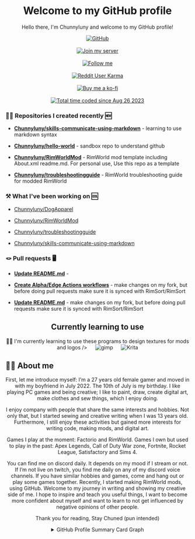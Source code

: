 <h1 align= "center">Welcome to my GitHub profile</h1>

<p align= "center">Hello there, I'm Chunnyluny and welcome to my GitHub profile!</p>
<div align="center">
<a href="https://github.com/Chunnyluny/Chunnyluny/blob/Master/LICENSE">
    <img alt="GitHub" src="https://img.shields.io/github/license/Chunnyluny/Chunnyluny?style=for-the-badge&logo=github&color=magenta" />
</a>
</div>
&emsp;
<div align="center">
<a href="https://discord.gg/NjbW9RTQkA">
    <img alt="Join my server" src="https://img.shields.io/badge/join_me_on-discord-magenta?style=for-the-badge&logo=discord" />
</a>
</div>
&emsp;
<div align="center">
<a href="https://twitch.tv/chunnyluny">
    <img alt="Follow me" src="https://img.shields.io/badge/Twitch-magenta?style=for-the-badge&logo=twitch&logoColor=white" />
</a>
</div>
&emsp;
<div align="center">
<a href="https://www.reddit.com/user/Chunnyluny">
    <img alt="Reddit User Karma" src="https://img.shields.io/reddit/user-karma/combined/chunnyluny?style=for-the-badge&logo=reddit&color=magenta" />
</a>
</div>
&emsp;
<div align="center">
<a href="https://ko-fi.com/I2I8ND4C0">
    <img alt="Buy me a ko-fi" src="https://shields.io/badge/ko--fi-Buy_me_a_ko_fi-magenta?logo=ko-fi&style=for-the-badge" />
</a>
</div>
&emsp;
<div align="center">
<a href="https://wakatime.com/@a1ab2f08-f65b-4908-b266-913f3c87849a">
    <img alt="Total time coded since Aug 26 2023" src="https://wakatime.com/badge/user/a1ab2f08-f65b-4908-b266-913f3c87849a.svg?style=for-the-badge" />
</a>
</div>

### 👩‍💻 Repositories I created recently 🆕

- **[Chunnyluny/skills-communicate-using-markdown](https://github.com/Chunnyluny/skills-communicate-using-markdown)** - learning to use markdown syntax

- **[Chunnyluny/hello-world](https://github.com/Chunnyluny/hello-world)** - sandbox repo to understand github

- **[Chunnyluny/RimWorldMod](https://github.com/Chunnyluny/RimWorldMod)** - RimWorld mod template including About.xml readme.md. For personal use, Use this repo as a template

- **[Chunnyluny/troubleshootingguide](https://github.com/Chunnyluny/troubleshootingguide)** - RimWorld troubleshooting guide for modded RimWorld

### ⚒️ What I've been working on 🆒



- [Chunnyluny/DogApparel](https://github.com/Chunnyluny/DogApparel)

- [Chunnyluny/RimWorldMod](https://github.com/Chunnyluny/RimWorldMod)

- [Chunnyluny/troubleshootingguide](https://github.com/Chunnyluny/troubleshootingguide)

- [Chunnyluny/skills-communicate-using-markdown](https://github.com/Chunnyluny/skills-communicate-using-markdown)

### 🪢 Pull requests 🖥️

- **[Update README.md](https://github.com/RimSort/RimSort/pull/156)** - 

- **[Create Alpha/Edge Actions workflows](https://github.com/Chunnyluny/CLV-RimSort/pull/7)** - make changes on my fork, but before doing pull requests make sure it is synced with RimSort/RimSort 

- **[Update README.md](https://github.com/Chunnyluny/CLV-RimSort/pull/6)** - make changes on my fork, but before doing pull requests make sure it is synced with RimSort/RimSort 

<h2 align="center">Currently learning to use</h2>
<div align="center">👩‍🎨 I'm currently learning to use these programs to design textures for mods and logos />
&emsp;
   <img alt="gimp" src="https://img.shields.io/badge/gimp-203759?style=for-the-badge&logo=gimp&logoColor=magenta"/>
&emsp;
  <img alt="Krita" src="https://img.shields.io/badge/Krita-203759?style=for-the-badge&logo=krita&logoColor=magenta"/>
</div>

## 🙋‍♀️ About me

<p align="center">First, let me introduce myself: I’m a 27 years old female gamer and moved in with my boyfriend in July 2022. The 10th of July is my birthday. I like playing PC games and being creative; I like to paint, draw, create digital art, make clothes and sew things, which I enjoy doing.
<p align="center">I enjoy company with people that share the same interests and hobbies. Not only that, but I started sewing and creative writing when I was 13 years old. Furthermore, I still enjoy these activities but gained more interests for writing code, making mods, and digital art.</p>
<p align="center">Games I play at the moment: Factorio and RimWorld. Games I own but used to play in the past: Apex Legends, Call of Duty War zone, Fortnite, Rocket League, Satisfactory and Sims 4.</p>
<p align="center">You can find me on discord daily. It depends on my mood if I stream or not. If I’m not live on twitch, you find me daily on any of my discord voice channels. If you have similar hobbies and games, come and hang out or play some games together. Recently, I started making RimWorld mods, using GitHub. Welcome to my journey in writing and showing my creative side of me. I hope to inspire and teach you useful things, I want to become more confident about myself and want to learn to not get influenced by negative opinions of other people.</p>
<p align="center">Thank you for reading, Stay Chuned (pun intended)</p>

<details>
  <summary align="center">GitHub Profile Summary Card Graph</summary>
   <p align="center">📍GitHub Profile Summary Card Graph</p>
    <div align="center">
     <a href="https://github.com/Chunnyluny">
      <img height="160em" alt="GitHub Summary Card Graph" src="https://github-profile-summary-cards.vercel.app/api/cards/profile-details?username=Chunnyluny&theme=radical&hide_border=false" />
    </div>
 <br>
    <div align="center">
     <a href="https://github.com/Chunnyluny">
      <img height="160em" src="https://github-readme-stats.vercel.app/api?username=Chunnyluny&show_icons=true&theme=radical&hide_border=false&include_all_commits=true&count_private=true" />
     </div>
 <br>
   <div align="center">
  <a href="https://github.com/Chunnyluny">
  <img height=160em alt= "Streak Stats" src="https://streak-stats.demolab.com/?user=Chunnyluny&theme=radical&date_format=j%20M%5B%20Y%5D)" />
     </div>
 <br>
 <div align="center">
    <a href="https://github.com/Chunnyluny">
     <img height="160em" src="https://github-readme-stats.vercel.app/api/top-langs/?username=chunnyluny&layout=compact&langs_count=3&theme=radical&hide_border=false" />
 </div>
 <br>
 <div align="center">
<!--START_SECTION:WAKA-->

```txt
From: 25 August 2023 - To: 28 August 2023

Total Time: 1 hr 53 mins

Markdown         1 hr 53 mins    ⣿⣿⣿⣿⣿⣿⣿⣿⣿⣿⣿⣿⣿⣿⣿⣿⣿⣿⣿⣿⣿⣿⣿⣿⣿   99.95 %
XML              0 secs          ⣀⣀⣀⣀⣀⣀⣀⣀⣀⣀⣀⣀⣀⣀⣀⣀⣀⣀⣀⣀⣀⣀⣀⣀⣀   00.03 %
ActionScript 3   0 secs          ⣀⣀⣀⣀⣀⣀⣀⣀⣀⣀⣀⣀⣀⣀⣀⣀⣀⣀⣀⣀⣀⣀⣀⣀⣀   00.02 %
GDScript         0 secs          ⣀⣀⣀⣀⣀⣀⣀⣀⣀⣀⣀⣀⣀⣀⣀⣀⣀⣀⣀⣀⣀⣀⣀⣀⣀   00.01 %
```

<!--END_SECTION:WAKA-->
 </div>
</details>
